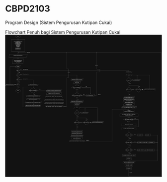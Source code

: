 # CBPD2103
Program Design (Sistem Pengurusan Kutipan Cukai)

Flowchart Penuh bagi Sistem Pengurusan Kutipan Cukai
![Alt text](Flowchart_Penuh.jpg)

